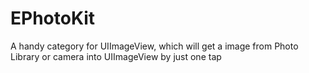 EPhotoKit
=========

A handy category for UIImageView, which will get a image from Photo Library or camera into UIImageView by just one tap

